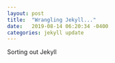 ```yaml
---
layout: post
title:  "Wrangling Jekyll..."
date:   2019-08-14 06:20:34 -0400
categories: jekyll update
---
```

Sorting out Jekyll